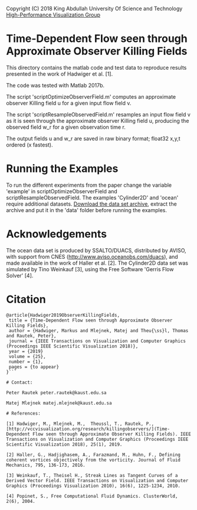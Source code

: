 Copyright (C) 2018 King Abdullah University Of Science and Technology 
[High-Performance Visualization Group](http://vccvisualization.org/)
# Time-Dependent Flow seen through Approximate Observer Killing Fields

This directory contains the matlab code and test data to reproduce results presented in the work of Hadwiger et al. [1].

The code was tested with Matlab 2017b.

The script 'scriptOptimizeObserverField.m' computes an approximate observer Killing field u for a given input flow field v.

The script 'scriptResampleObservedField.m' resamples an input flow field v as it is seen through the approximate observer Killing field u, producing the observed field w_r for a given observation time r.

The output fields u and w_r are saved in raw binary format; float32 x,y,t ordered (x fastest).

# Running the Examples

To run the different experiments from the paper change the variable 'example' in scriptOptimizeObserverField and scriptResampleObservedField.
The examples 'Cylinder2D' and 'ocean' require additional datasets. [Download the data set archive](https://www.dropbox.com/s/t4k5te6usafailt/data.zip?dl=0 "data"),
extract the archive and put it in the 'data' folder before running the examples.

# Acknowledgements

The ocean data set is produced by SSALTO/DUACS, distributed by AVISO, with support from CNES (http://www.aviso.oceanobs.com/duacs), and made available in the work of Haller et al. [2].
The Cylinder2D data set was simulated by Tino Weinkauf [3], using the Free Software 'Gerris Flow Solver' [4].

# Citation
```If you want to cite our work:
@article{Hadwiger2019ObserverKillingFields,
 title = {Time-Dependent Flow seen through Approximate Observer Killing Fields},
 author = {Hadwiger, Markus and Mlejnek, Matej and Theu{\ss}l, Thomas and Rautek, Peter},
 journal = {IEEE Transactions on Visualization and Computer Graphics (Proceedings IEEE Scientific Visualization 2018)},
 year = {2019}
 volume = {25},
 number = {1},
 pages = {to appear}
}```

# Contact: 

Peter Rautek peter.rautek@kaust.edu.sa

Matej Mlejnek matej.mlejnek@kaust.edu.sa

# References:

[1] Hadwiger, M., Mlejnek, M.,  Theussl, T., Rautek, P., [http://vccvisualization.org/research/killingobservers/](Time-Dependent Flow seen through Approximate Observer Killing Fields). IEEE Transactions on Visualization and Computer Graphics (Proceedings IEEE Scientific Visualization 2018), 25(1), 2019.

[2] Haller, G., Hadjighasem, A., Farazmand, M., Huhn, F., Defining coherent vortices objectively from the vorticity. Journal of Fluid Mechanics, 795, 136-173, 2016. 

[3] Weinkauf, T., Theisel H., Streak Lines as Tangent Curves of a Derived Vector Field. IEEE Transactions on Visualization and Computer Graphics (Proceedings Visualization 2010), 16(6), 1225-1234, 2010.

[4] Popinet, S., Free Computational Fluid Dynamics. ClusterWorld, 2(6), 2004.